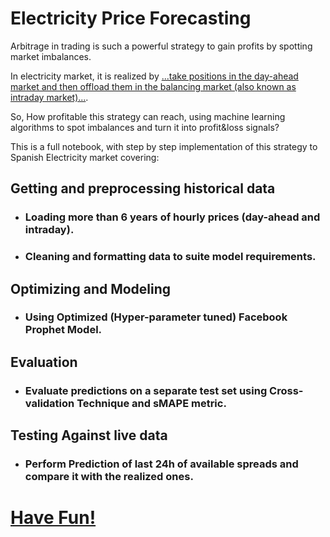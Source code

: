 # Electricity Price Forecasting

Arbitrage in trading is such a powerful strategy to gain profits by spotting market imbalances.

In electricity market, it is realized by [...take positions in the day-ahead market and then offload them in the balancing market (also known as intraday market)...](https://arxiv.org/pdf/2301.08360v3.pdf).

So, How profitable this strategy can reach, using machine learning algorithms to spot imbalances and turn it into profit&loss signals?

This is a full notebook, with step by step implementation of this strategy to Spanish Electricity market covering:
## Getting and preprocessing historical data

 * ### Loading more than 6 years of hourly prices (day-ahead and intraday).

 * ### Cleaning and formatting data to suite model requirements.

## Optimizing and Modeling

 * ### Using Optimized (Hyper-parameter tuned) Facebook Prophet Model.

## Evaluation

 * ### Evaluate predictions on a separate test set using Cross-validation Technique and sMAPE metric.

## Testing Against live data

* ### Perform Prediction of last 24h of available spreads and compare it with the realized ones.

# [Have Fun!](https://github.com/mzaoualim/electricity-price-forecasting/blob/039904123c2925a0499fdeb4e8cd28acddfa1cfc/electricity_price_forcasting.ipynb)




